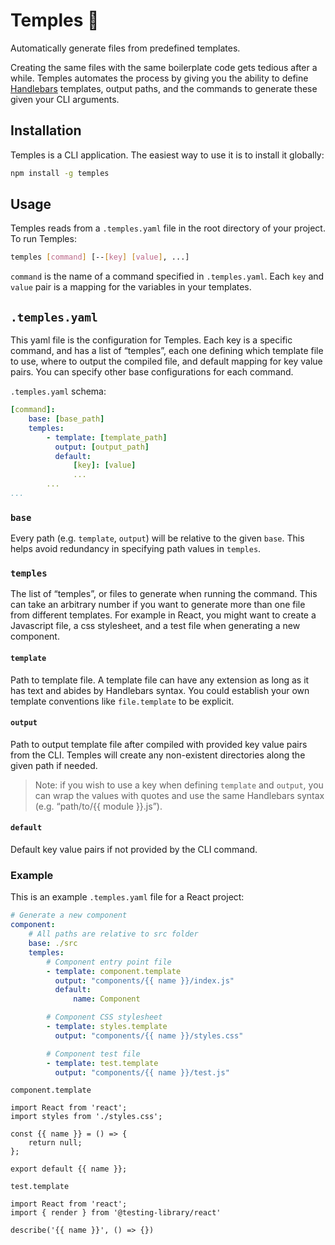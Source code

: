 # Temples 🕍
Automatically generate files from predefined templates. 

Creating the same files with the same boilerplate code gets tedious after a while. Temples automates the process by giving you the ability to define [Handlebars](https://handlebarsjs.com/) templates, output paths, and the commands to generate these given your CLI arguments. 

## Installation
Temples is a CLI application. The easiest way to use it is to install it globally:
```bash
npm install -g temples
```

## Usage
Temples reads from a `.temples.yaml` file in the root directory of your project.  To run Temples:
```bash
temples [command] [--[key] [value], ...]
```

`command` is the name of a command specified in `.temples.yaml`.
Each `key` and `value` pair is a mapping for the variables in your templates.

## `.temples.yaml`
This yaml file is the configuration for Temples. Each key is a specific command, and has a list of “temples”, each one defining which template file to use, where to output the compiled file, and default mapping for key value pairs. You can specify other base configurations for each command.

`.temples.yaml`  schema:
```yaml
[command]:
	base: [base_path]
	temples:
		- template: [template_path]
		  output: [output_path]
		  default: 
			  [key]: [value]
			  ...
		...
...
```

### `base`
Every path (e.g. `template`, `output`) will be relative to the given `base`. This helps avoid redundancy in specifying path values in `temples`.

### `temples`
The list of “temples”, or files to generate when running the command. This can take an arbitrary number if you want to generate more than one file from different templates. For example in React, you might want to create a Javascript file, a css stylesheet, and a test file when generating a new component.

#### `template`
Path to template file. A template file can have any extension as long as it has text and abides by Handlebars syntax. You could establish your own template conventions like `file.template` to be explicit.

#### `output`
Path to output template file after compiled with provided key value pairs from the CLI. Temples will create any non-existent directories along the given path if needed.

> Note: if you wish to use a key when defining `template` and `output`, you can wrap the values with quotes and use the same Handlebars syntax (e.g. “path/to/{{ module }}.js”).

#### `default`
Default key value pairs if not provided by the CLI command.

### Example
This is an example `.temples.yaml` file for a React project:

```yaml
# Generate a new component
component:
	# All paths are relative to src folder
	base: ./src
	temples:
		# Component entry point file
		- template: component.template
		  output: "components/{{ name }}/index.js"
		  default: 
			  name: Component

		# Component CSS stylesheet
		- template: styles.template
		  output: "components/{{ name }}/styles.css"

		# Component test file
		- template: test.template
		  output: "components/{{ name }}/test.js"
```

`component.template`
```
import React from 'react';
import styles from './styles.css';

const {{ name }} = () => {
	return null;
};

export default {{ name }};
```

`test.template`
```
import React from 'react';
import { render } from '@testing-library/react'

describe('{{ name }}', () => {})
```
